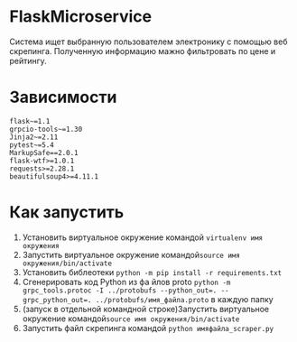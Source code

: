 # FlaskMicroservice

Система ищет выбранную пользователем электронику с помощью веб скрепинга. Полученную информацию мажно фильтровать по цене и рейтингу. 

# Зависимости
```
flask~=1.1
grpcio-tools~=1.30
Jinja2~=2.11
pytest~=5.4
MarkupSafe==2.0.1
flask-wtf>=1.0.1
requests>=2.28.1
beautifulsoup4>=4.11.1
```
# Как запустить
1. Установить виртуальное окружение командой `virtualenv имя окружения`
2. Запустить виртуальное окружение командой`source имя окружения/bin/activate`
3. Установить библеотеки `python -m pip install -r requirements.txt`
4. Сгенерировать код Python из фа йлов proto `python -m grpc_tools.protoc -I ../protobufs --python_out=. --grpc_python_out=. ../protobufs/имя_файла.proto` в каждую папку
5. (запуск в отдельной командной строке)Запустить виртуальное окружение командой`source имя окружения/bin/activate`
6. Запустить файл скрепинга командой `python имяфайла_scraper.py`
